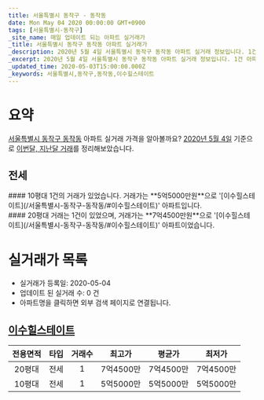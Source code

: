 ```yaml
---
title: 서울특별시 동작구 - 동작동
date: Mon May 04 2020 00:00:00 GMT+0900
tags: [서울특별시-동작구]
_site_name: 매일 업데이트 되는 아파트 실거래가
_title: 서울특별시 동작구 동작동 아파트 실거래가
_description: 2020년 5월 4일 서울특별시 동작구 동작동 아파트 실거래 정보입니다. 1건 아파트 정보가 있습니다.
_excerpt: 2020년 5월 4일 서울특별시 동작구 동작동 아파트 실거래 정보입니다. 1건 아파트 정보가 있습니다.
_updated_time: 2020-05-03T15:00:00.000Z
_keywords: 서울특별시,동작구,동작동,이수힐스테이트
---
```





# 요약
<ins>서울특별시 동작구 동작동</ins> 아파트 실거래 가격을 알아볼까요? <ins>2020년 5월 4일</ins> 기준으로 <ins>이번달, 지난달 거래</ins>를 정리해보았습니다.

## 전세
<div class="container">
<div class="six columns" markdown="1">
#### 10평대
1건의 거래가 있었습니다. 거래가는 **5억5000만원**으로 '[이수힐스테이트](/서울특별시-동작구-동작동/#이수힐스테이트)' 아파트입니다.
</div>
<div class="six columns" markdown="1">
#### 20평대
거래는 1건이 있었으며, 거래가는 **7억4500만원**으로 '[이수힐스테이트](/서울특별시-동작구-동작동/#이수힐스테이트)' 아파트이었습니다.
</div>
</div>



# 실거래가 목록
- 실거래가 등록일: 2020-05-04
- 업데이트 된 실거래 수: 0 건
- 아파트명을 클릭하면 외부 검색 페이지로 연결됩니다.

## [이수힐스테이트](#이수힐스테이트)

|전용면적|타입|거래수|최고가|평균가|최저가|
|:---:|:---:|:---:|:---:|:---:|:---:|
|20평대|<span class="deal-type-2">전세</span>|1|7억4500만|7억4500만|7억4500만|
|10평대|<span class="deal-type-2">전세</span>|1|5억5000만|5억5000만|5억5000만|

<br/>



